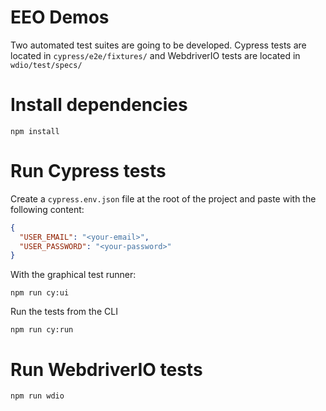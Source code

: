 # EEO Demos

Two automated test suites are going to be developed. 
Cypress tests are located in `cypress/e2e/fixtures/` and WebdriverIO tests are located in `wdio/test/specs/`

# Install dependencies
```
npm install
```

# Run Cypress tests
Create a `cypress.env.json` file at the root of the project and paste with the following content:
```json
{
  "USER_EMAIL": "<your-email>",
  "USER_PASSWORD": "<your-password>"
}
```

With the graphical test runner:
```
npm run cy:ui
```

Run the tests from the CLI
```
npm run cy:run
```

# Run WebdriverIO tests
```
npm run wdio
```
